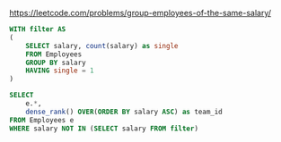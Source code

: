 https://leetcode.com/problems/group-employees-of-the-same-salary/

```sql
WITH filter AS
(
    SELECT salary, count(salary) as single
    FROM Employees
    GROUP BY salary
    HAVING single = 1
)

SELECT 
    e.*, 
    dense_rank() OVER(ORDER BY salary ASC) as team_id
FROM Employees e
WHERE salary NOT IN (SELECT salary FROM filter)
```
